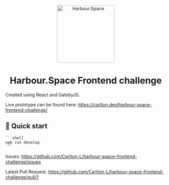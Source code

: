 <p align="center">
  <a href="https://harbour.space/front-end-development">
    <img alt="Harbour.Space" src="https://upload.wikimedia.org/wikipedia/commons/b/bc/Harbour.Space_Logo.png?20181112142035" width="180" />
  </a>
</p>
<h1 align="center">
  Harbour.Space Frontend challenge
</h1>

Created using React and GatsbyJS.

Live prototype can be found here: https://carlton.dev/harbour-space-frontend-challenge/

## 🚀 Quick start

    ```shell
    npm run develop
    ```

Issues: https://github.com/Carlton-L/harbour-space-frontend-challenge/issues

Latest Pull Request: https://github.com/Carlton-L/harbour-space-frontend-challenge/pull/1
